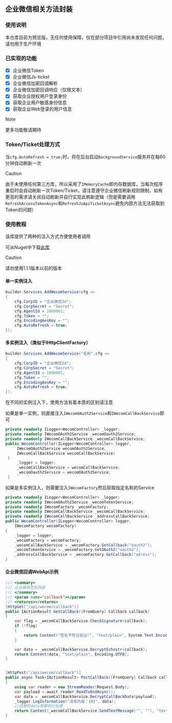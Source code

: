 ﻿## 企业微信相关方法封装

### 使用说明

本仓库目前为预览版，无任何使用保障，仅在部分项目中引用尚未发现任何问题，请勿用于生产环境



### 已实现的功能

- [x] 企业微信Token
- [x] 企业微信Js-ticket
- [x] 企业微信加密回调解析
- [x] 企业微信加密回调响应（仅限文本）
- [x] 获取企业授权用户登录身份
- [x] 获取企业用户敏感身份信息
- [x] 获取企业Web登录的用户信息

> [!NOTE]
>
> 更多功能敬请期待



### Token/Ticket处理方式

当`cfg.AutoRefresh = true;`时，将在后台启动`BackgroundService`服务并在每60分钟自动刷新一次

> [!CAUTION]
>
> 由于未使用任何第三方库，所以采用了`IMemoryCache`即内存数据库，当每次程序重启时会自动刷新一次Token/Ticket，请注意遵守企业微信刷新规则限制，如有更高的需求请关闭自动刷新并自行实现此刷新逻辑（但是需要调用`RefreshAccessTokenAsync`和`RefreshJsApiTicketAsync`避免内部方法无法获取到Token的问题）




### 使用教程

该库提供了两种的注入方式方便使用者调用



可从Nuget中下载[此库](https://www.nuget.org/packages/DreamSlave.Wecom) 

> [!CAUTION]
>
> 请勿使用1.1.1版本以前的版本





#### 单一实例注入

```C#
builder.Services.AddWecomService(cfg =>
{
    cfg.CorpID = "企业微信Id";
    cfg.CorpSecret = "Secret";
    cfg.AgentId = 1000001;
    cfg.Token = "";
    cfg.EncodingAesKey = "";
    cfg.AutoRefresh = true;
});
```



#### 多实例注入（类似于IHttpClientFactory）

```C#
builder.Services.AddWecomService("名称",cfg =>
{
    cfg.CorpID = "企业微信Id";
    cfg.CorpSecret = "Secret";
    cfg.AgentId = 1000001;
    cfg.Token = "";
    cfg.EncodingAesKey = "";
    cfg.AutoRefresh = true;
});

```





在不同的实例注入下，使用方法有着本质的区别请注意

如果是单一实例，则直接注入`IWecomOAuth2Service`和`IWecomCallBackService`即可

```C#
private readonly ILogger<WecomController> _logger;
private readonly IWecomOAuth2Service _wecomOauth2Service;
private readonly IWecomCallBackService _wecomCallBackService;
public WecomController(ILogger<WecomController> logger,
     IWecomOAuth2Service wecomOAuth2Service,
     IWecomCallBackService wecomCallBackService)
 {
     _logger = logger;
     _wecomCallBackService = wecomCallBackService;
     _wecomOauth2Service = wecomOAuth2Service;
 }
```



如果是多实例注入，则需要注入`IWecomFactory`然后获取指定名称的Service

```C#
private readonly ILogger<WecomController> _logger;
private readonly IWecomOAuth2Service _wecomTokenService;
private readonly IWecomFactory _wecomFactory;
private readonly IWecomCallBackService _wecomCallBackService;
private readonly IWecomCallBackService _addressCallBackService;
public WecomController(ILogger<WecomController> logger,
    IWecomFactory wecomFactory)
{
    _logger = logger;
    _wecomFactory = wecomFactory;
    _wecomCallBackService = _wecomFactory.GetCallback("oauth2");
    _wecomTokenService = _wecomFactory.GetOAuth2("oauth2");
    _addressCallBackService = _wecomFactory.GetCallback("adress");
}
```





#### 企业微信回调WebApi示例

```C#
/// <summary>
/// 企业微信签名回调
/// </summary>
/// <param name="callback"></param>
/// <returns></returns>
[HttpGet("/api/wecom/callback")]
public IActionResult GetCallBack([FromQuery] Callback callback)
{
    var flag = _wecomCallBackService.CheckSignature(callback);
    if (!flag)
    {
        return Content("签名不符合验证!", "text/plain", System.Text.Encoding.UTF8);
    }

    var data = _wecomCallBackService.DecryptEchostr(callback);
    return Content(data, "text/plain", Encoding.UTF8);
}


[HttpPost("/api/wecom/callback")]
public async Task<IActionResult> PostCallBack([FromQuery] Callback callback)
{
    using var reader = new StreamReader(Request.Body);
    var payload = await reader.ReadToEndAsync();
    var data = _wecomCallBackService.DecryptCallBackData(payload);
    _logger.LogInformation("消息内容：{0}", data);
	//这里的data需要自行处理
    return Content(_wecomCallBackService.SendTextMessage("", ""), "text/plain", Encoding.UTF8);
}
```

